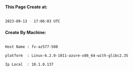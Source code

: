 
   
#### This Page Create at:

```bash

2023-09-13 - 17:06:03 UTC

```

#### Create By Machine:

```bash

Host Name : fv-az577-508

platform  : Linux-6.2.0-1011-azure-x86_64-with-glibc2.35

Ip Local  : 10.1.0.137

```

